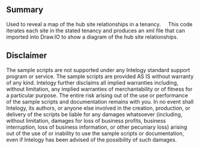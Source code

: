 
## Summary
Used to reveal a map of the hub site relationships in a tenancy.
 	 
This code iterates each site in the stated tenancy and produces an xml file that can imported into Draw.IO to show a diagram of the hub site relationships.
 	 	      
## Disclaimer
The sample scripts are not supported under any Intelogy standard support program or service. 
The sample scripts are provided AS IS without warranty of any kind. Intelogy further disclaims all implied warranties including,  without limitation, any implied warranties of merchantability or of fitness for a particular purpose. The entire risk arising out of the use or performance of the sample scripts and documentation remains with you. In no event shall Intelogy, its authors, or anyone else involved in the creation, production, or delivery of the scripts be liable for any damages whatsoever (including, without limitation, damages for loss of business profits, business interruption, loss of business information, or other pecuniary loss) arising out of the use of or inability to use the sample scripts or documentation, even if Intelogy has been advised of the possibility of such damages. 

 
